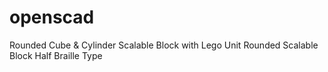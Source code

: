 # openscad
Rounded Cube & Cylinder
Scalable Block with Lego Unit
Rounded Scalable Block
Half Braille Type

